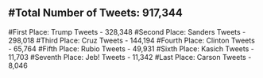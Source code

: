 #Total Number of Tweets: 917,344 
---
#First Place: Trump Tweets - 328,348
#Second Place: Sanders Tweets - 298,018
#Third Place: Cruz Tweets - 144,194
#Fourth Place: Clinton Tweets - 65,764
#Fifth Place: Rubio Tweets - 49,931
#Sixth Place: Kasich Tweets - 11,703
#Seventh Place: Jeb! Tweets - 11,342
#Last Place: Carson Tweets - 8,046
